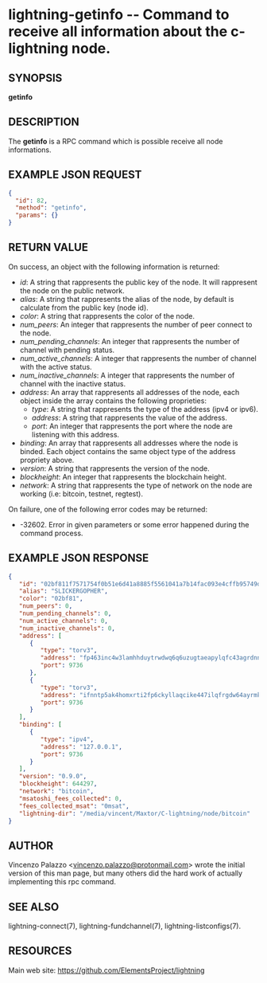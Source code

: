 lightning-getinfo -- Command to receive all information about the c-lightning node.
============================================================

SYNOPSIS
--------

**getinfo**

DESCRIPTION
-----------

The **getinfo** is a RPC command which is possible receive all node informations.


EXAMPLE JSON REQUEST
------------
```json
{
  "id": 82,
  "method": "getinfo",
  "params": {}
}
```

RETURN VALUE
------------

On success, an object with the following information is returned:

- *id*: A string that rappresents the public key of the node. It will rappresent the node on the public network.
- *alias*: A string that rappresents the alias of the node, by default is calculate from the public key (node id).
- *color*: A string that rappresents the color of the node.
- *num_peers*: An integer that rappresents the number of peer connect to the node.
- *num_pending_channels*: An integer that rappresents the number of channel with pending status.
- *num_active_channels*: A integer that rappresents the number of channel with the active status.
- *num_inactive_channels*: A integer that rappresents the number of channel with the inactive status.
- *address*: An array that rappresents all addresses of the node, each object inside the array contains the following proprieties:
  - *type*: A string that rappresents the type of the address (ipv4 or ipv6).
  - *address*: A string that rappresents the value of the address.
  - *port*: An integer that rappresents the port where the node are listening with this address.
- *binding*: An array that rappresents all addresses where the node is binded. Each object contains the same object type of the address propriety above.
- *version*: A string that rappresents the version of the node.
- *blockheight*: An integer that rappresents the blockchain height.
- *network*: A string that rappresents the type of network on the node are working (i.e: bitcoin, testnet, regtest).

On failure, one of the following error codes may be returned:

- -32602. Error in given parameters or some error happened during the command process.

EXAMPLE JSON RESPONSE
-----
```json
{
   "id": "02bf811f7571754f0b51e6d41a8885f5561041a7b14fac093e4cffb95749de1a8d",
   "alias": "SLICKERGOPHER",
   "color": "02bf81",
   "num_peers": 0,
   "num_pending_channels": 0,
   "num_active_channels": 0,
   "num_inactive_channels": 0,
   "address": [
      {
         "type": "torv3",
         "address": "fp463inc4w3lamhhduytrwdwq6q6uzugtaeapylqfc43agrdnnqsheyd.onion",
         "port": 9736
      },
      {
         "type": "torv3",
         "address": "ifnntp5ak4homxrti2fp6ckyllaqcike447ilqfrgdw64ayrmkyashid.onion",
         "port": 9736
      }
   ],
   "binding": [
      {
         "type": "ipv4",
         "address": "127.0.0.1",
         "port": 9736
      }
   ],
   "version": "0.9.0",
   "blockheight": 644297,
   "network": "bitcoin",
   "msatoshi_fees_collected": 0,
   "fees_collected_msat": "0msat",
   "lightning-dir": "/media/vincent/Maxtor/C-lightning/node/bitcoin"
}

```


AUTHOR
------

Vincenzo Palazzo <<vincenzo.palazzo@protonmail.com>> wrote the initial version of this man page, but many others did the hard work of actually implementing this rpc command.


SEE ALSO
------

lightning-connect(7), lightning-fundchannel(7), lightning-listconfigs(7).

RESOURCES
---------

Main web site: <https://github.com/ElementsProject/lightning>
